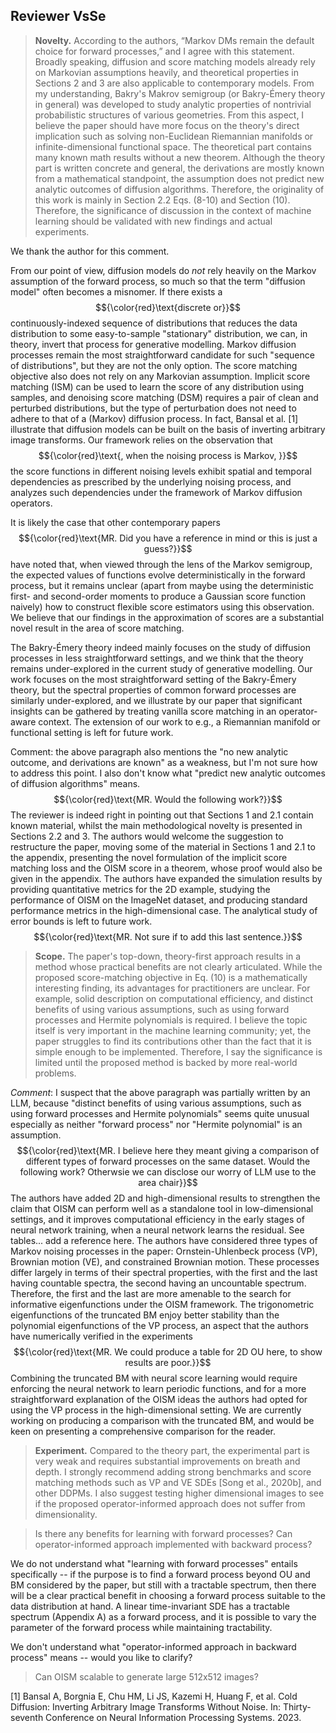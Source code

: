 ## Reviewer VsSe

>**Novelty.** According to the authors, “Markov DMs remain the default choice for forward processes,” and I agree with this statement. Broadly speaking, diffusion and score matching models already rely on Markovian assumptions heavily, and theoretical properties in Sections 2 and 3 are also applicable to contemporary models. From my understanding, Bakry's Makrov semigroup (or Bakry-Émery theory in general) was developed to study analytic properties of nontrivial probabilistic structures of various geometries. From this aspect, I believe the paper should have more focus on the theory's direct implication such as solving non-Euclidean Riemannian manifolds or infinite-dimensional functional space. The theoretical part contains many known math results without a new theorem. Although the theory part is written concrete and general, the derivations are mostly known from a mathematical standpoint, the assumption does not predict new analytic outcomes of diffusion algorithms. Therefore, the originality of this work is mainly in Section 2.2 Eqs. (8-10) and Section (10). Therefore, the significance of discussion in the context of machine learning should be validated with new findings and actual experiments.

We thank the author for this comment. 

From our point of view, diffusion models do _not_ rely heavily on the Markov assumption of the forward process, so much so that the term "diffusion model" often becomes a misnomer. If there exists a  $${\color{red}\text{discrete or}}$$ continuously-indexed sequence of distributions that reduces the data distribution to some easy-to-sample "stationary" distribution, we can, in theory, invert that process for generative modelling. Markov diffusion processes remain the most straightforward candidate for such "sequence of distributions", but they are not the only option. The score matching objective also does not rely on any Markovian assumption. Implicit score matching (ISM) can be used to learn the score of any distribution using samples, and denoising score matching (DSM) requires a pair of clean and perturbed distributions, but the type of perturbation does not need to adhere to that of a (Markov) diffusion process. In fact, Bansal et al. [1] illustrate that diffusion models can be built on the basis of inverting arbitrary image transforms. Our framework relies on the observation that $${\color{red}\text{, when the noising process is Markov, }}$$ the score functions in different noising levels exhibit spatial and temporal dependencies as prescribed by the underlying noising process, and analyzes such dependencies under the framework of Markov diffusion operators. 

It is likely the case that other contemporary papers $${\color{red}\text{MR. Did you have a reference in mind or this is just a guess?}}$$ have noted that, when viewed through the lens of the Markov semigroup, the expected values of functions evolve deterministically in the forward process, but it remains unclear (apart from maybe using the deterministic first- and second-order moments to produce a Gaussian score function naively) how to construct flexible score estimators using this observation. We believe that our findings in the approximation of scores are a substantial novel result in the area of score matching.  

The Bakry-Émery theory indeed mainly focuses on the study of diffusion processes in less straightforward settings, and we think that the theory remains under-explored in the current study of generative modelling. Our work focuses on the most straightforward setting of the Bakry-Émery theory, but the spectral properties of common forward processes are similarly under-explored, and we illustrate by our paper that significant insights can be gathered by treating vanilla score matching in an operator-aware context. The extension of our work to e.g., a Riemannian manifold or functional setting is left for future work. 

Comment: the above paragraph also mentions the "no new analytic outcome, and derivations are known" as a weakness, but I'm not sure how to address this point. I also don't know what "predict new analytic outcomes of diffusion algorithms" means. 
$${\color{red}\text{MR. Would the following work?}}$$ The reviewer is indeed right in pointing out that Sections 1 and 2.1 contain known material, whilst the main methodological novelty is presented in Sections 2.2 and 3. The authors would welcome the suggestion to restructure the paper, moving some of the material in Sections 1 and 2.1 to the appendix, presenting the novel formulation of the implicit score matching loss and the OISM score in a theorem, whose proof would also be given in the appendix. The authors have expanded the simulation results by providing quantitative metrics for the 2D example, studying the performance of OISM on the ImageNet dataset, and producing standard performance metrics in the high-dimensional case. The analytical study of error bounds is left to future work. $${\color{red}\text{MR. Not sure if to add this last sentence.}}$$ 

>**Scope.** The paper's top-down, theory-first approach results in a method whose practical benefits are not clearly articulated. While the proposed score-matching objective in Eq. (10) is a mathematically interesting finding, its advantages for practitioners are unclear. For example, solid description on computational efficiency, and distinct benefits of using various assumptions, such as using forward processes and Hermite polynomials is required. I believe the topic itself is very important in the machine learning community; yet, the paper struggles to find its contributions other than the fact that it is simple enough to be implemented. Therefore, I say the significance is limited until the proposed method is backed by more real-world problems.



_Comment_: I suspect that the above paragraph was partially written by an LLM, because "distinct benefits of using various assumptions, such as using forward processes and Hermite polynomials" seems quite unusual especially as neither "forward process" nor "Hermite polynomial" is an assumption. $${\color{red}\text{MR. I believe here they meant giving a comparison of different types of forward processes on the same dataset. Would the following work? Otherwsie we can disclose our worry of LLM use to the area chair}}$$ The authors have added 2D and high-dimensional results to strengthen the claim that OISM can perform well as a standalone tool in low-dimensional settings, and it improves computational efficiency in the early stages of neural network training, when a neural network learns the residual. See tables... add a reference here. The authors have considered three types of Markov noising processes in the paper: Ornstein-Uhlenbeck process (VP), Brownian motion (VE), and constrained Brownian motion. These processes differ largely in terms of their spectral properties, with the first and the last having countable spectra, the second having an uncountable spectrum. Therefore, the first and the last are more amenable to the search for informative eigenfunctions under the OISM framework. The trigonometric eigenfunctions of the truncated BM enjoy better stability than the polynomial eigenfunctions of the VP process, an aspect that the authors have numerically verified in the experiments $${\color{red}\text{MR. We could produce a table for 2D OU here, to show results are poor.}}$$ Combining the truncated BM with neural score learning would require enforcing the neural network to learn periodic functions, and for a more straightforward explanation of the OISM ideas the authors had opted for using the VP process in the high-dimensional setting. We are currently working on producing a comparison with the truncated BM, and would be keen on presenting a comprehensive comparison for the reader. 

> **Experiment.** Compared to the theory part, the experimental part is very weak and requires substantial improvements on breath and depth. I strongly recommend adding strong benchmarks and score matching methods such as VP and VE SDEs [Song et al., 2020b], and other DDPMs. I also suggest testing higher dimensional images to see if the proposed operator-informed approach does not suffer from dimensionality.



> Is there any benefits for learning with forward processes? Can operator-informed approach implemented with backward process?

We do not understand what "learning with forward processes" entails specifically -- if the purpose is to find a forward process beyond OU and BM considered by the paper, but still with a tractable spectrum, then there will be a clear practical benefit in choosing a forward process suitable to the data distribution at hand. A linear time-invariant SDE has a tractable spectrum (Appendix A) as a forward process, and it is possible to vary the parameter of the forward process while maintaining tractability. 

We don't understand what "operator-informed approach in backward process" means -- would you like to clarify?

> Can OISM scalable to generate large 512x512 images?

[1] Bansal A, Borgnia E, Chu HM, Li JS, Kazemi H, Huang F, et al. Cold Diffusion: Inverting Arbitrary Image Transforms Without Noise. In: Thirty-seventh Conference on Neural Information Processing Systems. 2023.
